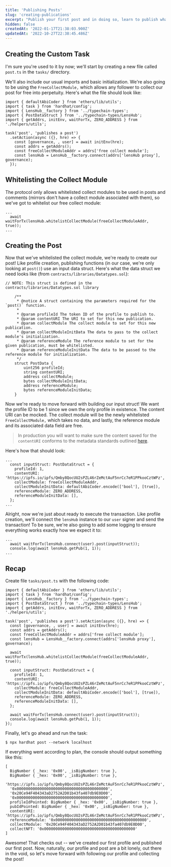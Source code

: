 ```yaml
---
title: 'Publishing Posts'
slug: 'creating-publications'
excerpt: "Publish your first post and in doing so, learn to publish whatever you like!\n##### Jump to [Recap](#recap) to get the full source code 🌿"
hidden: false
createdAt: '2022-01-17T21:38:03.900Z'
updatedAt: '2022-10-27T22:38:45.486Z'
---
```


## Creating the Custom Task

I'm sure you're used to it by now; we'll start by creating a new file called `post.ts` in the `tasks/` directory.

We'll also include our usual imports and basic initialization. We're also going to be using the `FreeCollectModule,` which allows any follower to collect our post for free into perpetuity. Here's what the file should look like:

```
import { defaultAbiCoder } from 'ethers/lib/utils';
import { task } from 'hardhat/config';
import { LensHub__factory } from '../typechain-types';
import { PostDataStruct } from '../typechain-types/LensHub';
import { getAddrs, initEnv, waitForTx, ZERO_ADDRESS } from './helpers/utils';

task('post', 'publishes a post')
  .setAction(async ({}, hre) => {
    const [governance, , user] = await initEnv(hre);
    const addrs = getAddrs();
    const freeCollectModuleAddr = addrs['free collect module'];
    const lensHub = LensHub__factory.connect(addrs['lensHub proxy'], governance);
  });

```

## Whitelisting the Collect Module

The protocol only allows whitelisted collect modules to be used in posts and comments (mirrors don't have a collect module associated with them), so we've got to whitelist our free collect module:

```
...
  await waitForTx(lensHub.whitelistCollectModule(freeCollectModuleAddr, true));
...
```

## Creating the Post

Now that we've whitelisted the collect module, we're ready to create our post! Like profile creation, publishing functions (in our case, we're only looking at `post()`) use an input data struct. Here's what the data struct we need looks like (from `contracts/libraries/Datatypes.sol`):

```
// NOTE: This struct is defined in the contracts/libraries/Datatypes.sol library

    /**
     * @notice A struct containing the parameters required for the `post()` function.
     *
     * @param profileId The token ID of the profile to publish to.
     * @param contentURI The URI to set for this new publication.
     * @param collectModule The collect module to set for this new publication.
     * @param collectModuleInitData The data to pass to the collect module's initialization.
     * @param referenceModule The reference module to set for the given publication, must be whitelisted.
     * @param referenceModuleInitData The data to be passed to the reference module for initialization.
     */
    struct PostData {
        uint256 profileId;
        string contentURI;
        address collectModule;
        bytes collectModuleInitData;
        address referenceModule;
        bytes referenceModuleInitData;
    }
```

Now we're ready to move forward with building our input struct! We want the profile ID to be 1 since we own the only profile in existence. The content URI can be mocked. The collect module will be the newly whitelisted `FreeCollectModule,` which takes no data, and lastly, the reference module and its associated data field are free.

> In production you will want to make sure the content saved for the `contentURI` conforms to the metadata standards outlined [here](https://docs.lens.xyz/docs/metadata-standards).

Here's how that should look:

```
...
  const inputStruct: PostDataStruct = {
    profileId: 1,
    contentURI: 'https://ipfs.io/ipfs/Qmby8QocUU2sPZL46rZeMctAuF5nrCc7eR1PPkooCztWPz',
    collectModule: freeCollectModuleAddr,
    collectModuleInitData: defaultAbiCoder.encode(['bool'], [true]),
    referenceModule: ZERO_ADDRESS,
    referenceModuleInitData: [],
  };
...
```

Alright, now we're just about ready to execute the transaction. Like profile creation, we'll connect the `lensHub` instance to our `user` signer and send the transaction! To be sure, we're also going to add some logging to ensure everything works exactly how we expect it to:

```
...
  await waitForTx(lensHub.connect(user).post(inputStruct));
  console.log(await lensHub.getPub(1, 1));
...
```

## Recap

Create file `tasks/post.ts` with the following code:

```
import { defaultAbiCoder } from 'ethers/lib/utils';
import { task } from 'hardhat/config';
import { LensHub__factory } from '../typechain-types';
import { PostDataStruct } from '../typechain-types/LensHub';
import { getAddrs, initEnv, waitForTx, ZERO_ADDRESS } from './helpers/utils';

task('post', 'publishes a post').setAction(async ({}, hre) => {
  const [governance, , user] = await initEnv(hre);
  const addrs = getAddrs();
  const freeCollectModuleAddr = addrs['free collect module'];
  const lensHub = LensHub__factory.connect(addrs['lensHub proxy'], governance);

  await waitForTx(lensHub.whitelistCollectModule(freeCollectModuleAddr, true));

  const inputStruct: PostDataStruct = {
    profileId: 1,
    contentURI: 'https://ipfs.io/ipfs/Qmby8QocUU2sPZL46rZeMctAuF5nrCc7eR1PPkooCztWPz',
    collectModule: freeCollectModuleAddr,
    collectModuleInitData: defaultAbiCoder.encode(['bool'], [true]),
    referenceModule: ZERO_ADDRESS,
    referenceModuleInitData: [],
  };

  await waitForTx(lensHub.connect(user).post(inputStruct));
  console.log(await lensHub.getPub(1, 1));
});
```

Finally, let's go ahead and run the task:

```
$ npx hardhat post --network localhost
```

If everything went according to plan, the console should output something like this:

```
[
  BigNumber { _hex: '0x00', _isBigNumber: true },
  BigNumber { _hex: '0x00', _isBigNumber: true },
  'https://ipfs.io/ipfs/Qmby8QocUU2sPZL46rZeMctAuF5nrCc7eR1PPkooCztWPz',
  '0x0000000000000000000000000000000000000000',
  '0x20Ce94F404343aD2752A2D01b43fa407db9E0D00',
  '0x0000000000000000000000000000000000000000',
  profileIdPointed: BigNumber { _hex: '0x00', _isBigNumber: true },
  pubIdPointed: BigNumber { _hex: '0x00', _isBigNumber: true },
  contentURI: 'https://ipfs.io/ipfs/Qmby8QocUU2sPZL46rZeMctAuF5nrCc7eR1PPkooCztWPz',
  referenceModule: '0x0000000000000000000000000000000000000000',
  collectModule: '0x20Ce94F404343aD2752A2D01b43fa407db9E0D00',
  collectNFT: '0x0000000000000000000000000000000000000000'
]
```

Awesome! That checks out -- we've created our first profile and published our first post. Now, naturally, our profile and post are a bit lonely, out there in the void, so let's move forward with following our profile and collecting the post!
